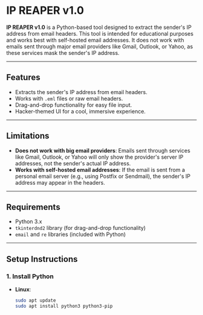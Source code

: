 # IP REAPER v1.0

**IP REAPER v1.0** is a Python-based tool designed to extract the sender's IP address from email headers. This tool is intended for educational purposes and works best with self-hosted email addresses. It does not work with emails sent through major email providers like Gmail, Outlook, or Yahoo, as these services mask the sender's IP address.

---

## **Features**
- Extracts the sender's IP address from email headers.
- Works with `.eml` files or raw email headers.
- Drag-and-drop functionality for easy file input.
- Hacker-themed UI for a cool, immersive experience.

---

## **Limitations**
- **Does not work with big email providers**: Emails sent through services like Gmail, Outlook, or Yahoo will only show the provider's server IP addresses, not the sender's actual IP address.
- **Works with self-hosted email addresses**: If the email is sent from a personal email server (e.g., using Postfix or Sendmail), the sender's IP address may appear in the headers.

---

## **Requirements**
- Python 3.x
- `tkinterdnd2` library (for drag-and-drop functionality)
- `email` and `re` libraries (included with Python)

---

## **Setup Instructions**

### **1. Install Python**
- **Linux**:
  ```bash
  sudo apt update
  sudo apt install python3 python3-pip